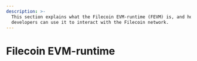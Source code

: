 ```yaml
---
description: >-
  This section explains what the Filecoin EVM-runtime (FEVM) is, and how
  developers can use it to interact with the Filecoin network.
---
```


# Filecoin EVM-runtime


